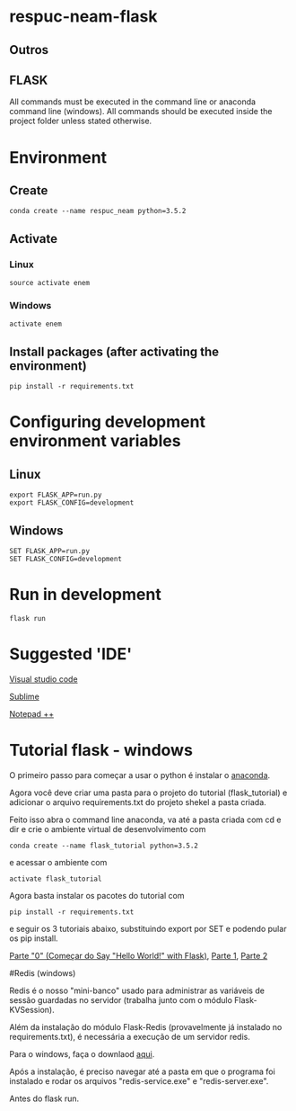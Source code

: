 # respuc-neam-flask

## Outros



## FLASK

All commands must be executed in the command line or anaconda command line (windows). All commands should be executed inside the project folder unless stated otherwise.

# Environment 

## Create 
```
conda create --name respuc_neam python=3.5.2
```
## Activate

### Linux
```
source activate enem
```

### Windows
```
activate enem
```

## Install packages (after activating the environment)

```
pip install -r requirements.txt
```

# Configuring development environment variables

## Linux

```
export FLASK_APP=run.py
export FLASK_CONFIG=development
```

## Windows

```
SET FLASK_APP=run.py
SET FLASK_CONFIG=development
```

# Run in development

```
flask run
```

# Suggested 'IDE'

[Visual studio code](https://code.visualstudio.com/)

[Sublime](https://www.sublimetext.com/3)

[Notepad ++](https://notepad-plus-plus.org/)

# Tutorial flask - windows

O primeiro passo para começar a usar o python é instalar o [anaconda](https://repo.continuum.io/archive/Anaconda3-4.4.0-Windows-x86_64.exe).

Agora você deve criar uma pasta para o projeto do tutorial (flask_tutorial) e
adicionar o arquivo requirements.txt do projeto shekel a pasta criada.

Feito isso abra o command line anaconda, va até a pasta criada com cd
e dir e crie o ambiente virtual de desenvolvimento com

```
conda create --name flask_tutorial python=3.5.2
```

e acessar o ambiente com
```
activate flask_tutorial
```

Agora basta instalar os pacotes do tutorial com 
```
pip install -r requirements.txt
``` 

e seguir os 3 tutoriais abaixo, substituindo export
por SET e podendo pular os pip install.

[Parte "0" (Começar do Say "Hello World!" with Flask)](https://scotch.io/tutorials/getting-started-with-flask-a-python-microframework), 
[Parte 1](https://scotch.io/tutorials/build-a-crud-web-app-with-python-and-flask-part-one), 
[Parte 2]( https://scotch.io/tutorials/build-a-crud-web-app-with-python-and-flask-part-two)

#Redis (windows)

Redis é o nosso "mini-banco" usado para administrar as variáveis de sessão guardadas no servidor (trabalha junto com o módulo Flask-KVSession).

Além da instalação do módulo Flask-Redis (provavelmente já instalado no requirements.txt), é necessária a execução de um servidor redis.

Para o windows, faça o downlaod [aqui](https://github.com/rgl/redis/downloads).

Após a instalação, é preciso navegar até a pasta em que o programa foi instalado e rodar os arquivos "redis-service.exe" e "redis-server.exe".

Antes do flask run.
